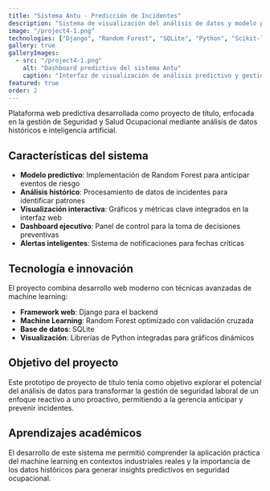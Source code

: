 ```yaml
---
title: "Sistema Antu - Predicción de Incidentes"
description: "Sistema de visualización del análisis de datos y modelo predictivo para la Gerencia de Seguridad y Salud Ocupacional."
image: "/project4-1.png"
technologies: ["Django", "Random Forest", "SQLite", "Python", "Scikit-learn"]
gallery: true
galleryImages:
  - src: "/project4-1.png"
    alt: "Dashboard predictivo del sistema Antu"
    caption: "Interfaz de visualización de análisis predictivo y gestión de incidentes"
featured: true
order: 2
---
```


Plataforma web predictiva desarrollada como proyecto de título, enfocada en la gestión de Seguridad y Salud Ocupacional mediante análisis de datos históricos e inteligencia artificial.

## Características del sistema

- **Modelo predictivo**: Implementación de Random Forest para anticipar eventos de riesgo
- **Análisis histórico**: Procesamiento de datos de incidentes para identificar patrones
- **Visualización interactiva**: Gráficos y métricas clave integrados en la interfaz web
- **Dashboard ejecutivo**: Panel de control para la toma de decisiones preventivas
- **Alertas inteligentes**: Sistema de notificaciones para fechas críticas

## Tecnología e innovación

El proyecto combina desarrollo web moderno con técnicas avanzadas de machine learning:

- **Framework web**: Django para el backend
- **Machine Learning**: Random Forest optimizado con validación cruzada
- **Base de datos**: SQLite
- **Visualización**: Librerías de Python integradas para gráficos dinámicos

## Objetivo del proyecto

Este prototipo de proyecto de título tenía como objetivo explorar el potencial del análisis de datos para transformar la gestión de seguridad laboral de un enfoque reactivo a uno proactivo, permitiendo a la gerencia anticipar y prevenir incidentes.

## Aprendizajes académicos

El desarrollo de este sistema me permitió comprender la aplicación práctica del machine learning en contextos industriales reales y la importancia de los datos históricos para generar insights predictivos en seguridad ocupacional.